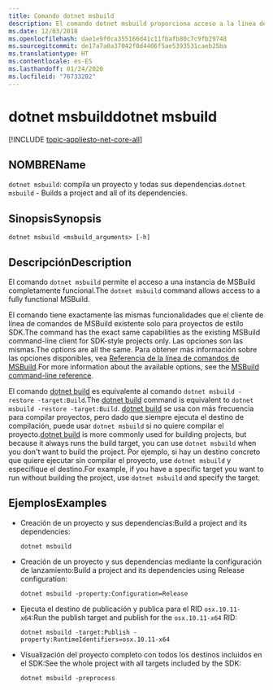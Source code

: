 ```yaml
---
title: Comando dotnet msbuild
description: El comando dotnet msbuild proporciona acceso a la línea de comandos de MSBuild.
ms.date: 12/03/2018
ms.openlocfilehash: dae1e9f0ca355166d41c11fbafb80c7c9fb29748
ms.sourcegitcommit: de17a7a0a37042f0d4406f5ae5393531caeb25ba
ms.translationtype: HT
ms.contentlocale: es-ES
ms.lasthandoff: 01/24/2020
ms.locfileid: "76733202"
---
```

# <a name="dotnet-msbuild"></a><span data-ttu-id="73f65-103">dotnet msbuild</span><span class="sxs-lookup"><span data-stu-id="73f65-103">dotnet msbuild</span></span>

[!INCLUDE [topic-appliesto-net-core-all](../../../includes/topic-appliesto-net-core-all.md)]

## <a name="name"></a><span data-ttu-id="73f65-104">NOMBRE</span><span class="sxs-lookup"><span data-stu-id="73f65-104">Name</span></span>

<span data-ttu-id="73f65-105">`dotnet msbuild`: compila un proyecto y todas sus dependencias.</span><span class="sxs-lookup"><span data-stu-id="73f65-105">`dotnet msbuild` - Builds a project and all of its dependencies.</span></span>

## <a name="synopsis"></a><span data-ttu-id="73f65-106">Sinopsis</span><span class="sxs-lookup"><span data-stu-id="73f65-106">Synopsis</span></span>

`dotnet msbuild <msbuild_arguments> [-h]`

## <a name="description"></a><span data-ttu-id="73f65-107">Descripción</span><span class="sxs-lookup"><span data-stu-id="73f65-107">Description</span></span>

<span data-ttu-id="73f65-108">El comando `dotnet msbuild` permite el acceso a una instancia de MSBuild completamente funcional.</span><span class="sxs-lookup"><span data-stu-id="73f65-108">The `dotnet msbuild` command allows access to a fully functional MSBuild.</span></span>

<span data-ttu-id="73f65-109">El comando tiene exactamente las mismas funcionalidades que el cliente de línea de comandos de MSBuild existente solo para proyectos de estilo SDK.</span><span class="sxs-lookup"><span data-stu-id="73f65-109">The command has the exact same capabilities as the existing MSBuild command-line client for SDK-style projects only.</span></span> <span data-ttu-id="73f65-110">Las opciones son las mismas.</span><span class="sxs-lookup"><span data-stu-id="73f65-110">The options are all the same.</span></span> <span data-ttu-id="73f65-111">Para obtener más información sobre las opciones disponibles, vea [Referencia de la línea de comandos de MSBuild](/visualstudio/msbuild/msbuild-command-line-reference).</span><span class="sxs-lookup"><span data-stu-id="73f65-111">For more information about the available options, see the [MSBuild command-line reference](/visualstudio/msbuild/msbuild-command-line-reference).</span></span>

<span data-ttu-id="73f65-112">El comando [dotnet build](dotnet-build.md) es equivalente al comando `dotnet msbuild -restore -target:Build`.</span><span class="sxs-lookup"><span data-stu-id="73f65-112">The [dotnet build](dotnet-build.md) command is equivalent to `dotnet msbuild -restore -target:Build`.</span></span> <span data-ttu-id="73f65-113">[dotnet build](dotnet-build.md) se usa con más frecuencia para compilar proyectos, pero dado que siempre ejecuta el destino de compilación, puede usar `dotnet msbuild` si no quiere compilar el proyecto.</span><span class="sxs-lookup"><span data-stu-id="73f65-113">[dotnet build](dotnet-build.md) is more commonly used for building projects, but because it always runs the build target, you can use `dotnet msbuild` when you don't want to build the project.</span></span> <span data-ttu-id="73f65-114">Por ejemplo, si hay un destino concreto que quiere ejecutar sin compilar el proyecto, use `dotnet msbuild` y especifique el destino.</span><span class="sxs-lookup"><span data-stu-id="73f65-114">For example, if you have a specific target you want to run without building the project, use `dotnet msbuild` and specify the target.</span></span>

## <a name="examples"></a><span data-ttu-id="73f65-115">Ejemplos</span><span class="sxs-lookup"><span data-stu-id="73f65-115">Examples</span></span>

* <span data-ttu-id="73f65-116">Creación de un proyecto y sus dependencias:</span><span class="sxs-lookup"><span data-stu-id="73f65-116">Build a project and its dependencies:</span></span>

  ```dotnetcli
  dotnet msbuild
  ```

* <span data-ttu-id="73f65-117">Creación de un proyecto y sus dependencias mediante la configuración de lanzamiento:</span><span class="sxs-lookup"><span data-stu-id="73f65-117">Build a project and its dependencies using Release configuration:</span></span>

  ```dotnetcli
  dotnet msbuild -property:Configuration=Release
  ```

* <span data-ttu-id="73f65-118">Ejecuta el destino de publicación y publica para el RID `osx.10.11-x64`:</span><span class="sxs-lookup"><span data-stu-id="73f65-118">Run the publish target and publish for the `osx.10.11-x64` RID:</span></span>

  ```dotnetcli
  dotnet msbuild -target:Publish -property:RuntimeIdentifiers=osx.10.11-x64
  ```

* <span data-ttu-id="73f65-119">Visualización del proyecto completo con todos los destinos incluidos en el SDK:</span><span class="sxs-lookup"><span data-stu-id="73f65-119">See the whole project with all targets included by the SDK:</span></span>

  ```dotnetcli
  dotnet msbuild -preprocess
  ```
